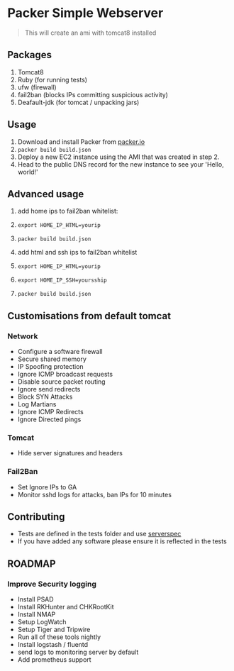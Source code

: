 # Packer Simple Webserver
> This will create an ami with tomcat8 installed

## Packages
1. Tomcat8
1. Ruby (for running tests)
1. ufw (firewall)
1. fail2ban (blocks IPs committing suspicious activity)
1. Deafault-jdk (for tomcat / unpacking jars)

## Usage
1. Download and install Packer from [packer.io](http://packer.io)
4. `packer build build.json`
3. Deploy a new EC2 instance using the AMI that was created in step 2.
4. Head to the public DNS record for the new instance to see your 'Hello, world!'

## Advanced usage
1. add home ips to fail2ban whitelist:
2. `export HOME_IP_HTML=yourip`
3. `packer build build.json`

1. add html and ssh ips to fail2ban whitelist
2. `export HOME_IP_HTML=yourip`
2. `export HOME_IP_SSH=yoursship`
3. `packer build build.json`

## Customisations from default tomcat

### Network
* Configure a software firewall
* Secure shared memory
* IP Spoofing protection
* Ignore ICMP broadcast requests
* Disable source packet routing
* Ignore send redirects
* Block SYN Attacks
* Log Martians
* Ignore ICMP Redirects
* Ignore Directed pings

### Tomcat
* Hide server signatures and headers

### Fail2Ban
* Set Ignore IPs to GA
* Monitor sshd logs for attacks, ban IPs for 10 minutes

## Contributing
* Tests are defined in the tests folder and use [serverspec](http://serverspec.org/)
* If you have added any software please ensure it is reflected in the tests

## ROADMAP
### Improve Security logging
* Install PSAD
* Install RKHunter and CHKRootKit
* Install NMAP
* Setup LogWatch
* Setup Tiger and Tripwire
* Run all of these tools nightly
* Install logstash / fluentd
* send logs to monitoring server by default
* Add prometheus support